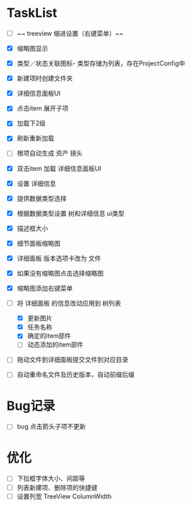 # TaskList
- [ ] ~~ treeview 缩进设置（右键菜单）~~
- [x] 缩略图显示
- [x] 类型／状态关联图标- 类型存储为列表，存在ProjectConfig中
- [x] 新建项时创建文件夹
- [x] 详细信息面板UI
- [x] 点击item 展开子项
- [x] 加载下2级
- [x] 刷新重新加载
- [ ] 根项自动生成 资产 镜头
- [x] 双击item 加载 详细信息面板UI
- [x] 设置 详细信息
- [x] 提供数据类型选择
- [x] 根据数据类型设置 树和详细信息 ui类型
- [x] 描述框大小
- [x] 细节面板缩略图
- [x] 详细面板 版本选项卡改为 文件
- [x] 如果没有缩略图点击选择缩略图
- [x] 缩略图添加右键菜单
- [ ] 将 详细面板 的信息改动应用到 树列表
  - [x] 更新图片
  - [x] 任务名称
  - [x] 确定的item部件
  - [ ] 动态添加的item部件
- [ ] 拖动文件到详细面板提交文件到对应目录
- [ ] 自动重命名文件及历史版本，自动前缀后缀



# Bug记录
- [ ] bug 点击箭头子项不更新


# 优化
- [ ] 下拉框字体大小、间距等
- [ ] 列表新建项、删除项的快捷键
- [ ] 设置列宽 TreeView ColumnWidth